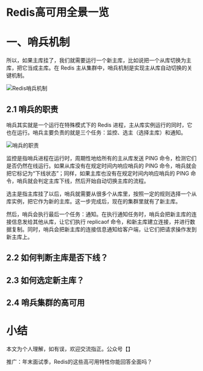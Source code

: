 # Redis高可用全景一览

# 一、哨兵机制

所以，如果主库挂了，我们就需要运行一个新主库，比如说把一个从库切换为主库，把它当成主库。在 Redis 主从集群中，哨兵机制是实现主从库自动切换的关键机制。

![Redis哨兵机制](https://technotes.oss-cn-shenzhen.aliyuncs.com/2022/202212111841284.png)

## 2.1 哨兵的职责

哨兵其实就是一个运行在特殊模式下的 Redis 进程，主从库实例运行的同时，它也在运行。哨兵主要负责的就是三个任务：监控、选主（选择主库）和通知。

![哨兵的职责](https://technotes.oss-cn-shenzhen.aliyuncs.com/2022/202212112030551.png)

监控是指哨兵进程在运行时，周期性地给所有的主从库发送 PING 命令，检测它们是否仍然在线运行。如果从库没有在规定时间内响应哨兵的 PING 命令，哨兵就会把它标记为“下线状态”；同样，如果主库也没有在规定时间内响应哨兵的 PING 命令，哨兵就会判定主库下线，然后开始自动切换主库的流程。

选主是指主库挂了以后，哨兵就需要从很多个从库里，按照一定的规则选择一个从库实例，把它作为新的主库。这一步完成后，现在的集群里就有了新主库。

然后，哨兵会执行最后一个任务：通知。在执行通知任务时，哨兵会把新主库的连接信息发给其他从库，让它们执行 replicaof 命令，和新主库建立连接，并进行数据复制。同时，哨兵会把新主库的连接信息通知给客户端，让它们把请求操作发到新主库上。

## 2.2 如何判断主库是否下线？

## 2.3 如何选定新主库？



## 2.4 哨兵集群的高可用



# 小结

本文为个人理解，如有误，欢迎交流指正。公众号【】



推广：年末面试季，Redis的这些高可用特性你能回答全面吗？